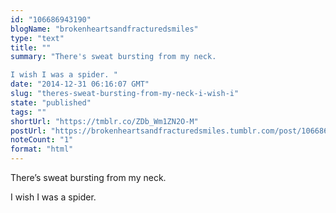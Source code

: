```yaml
---
id: "106686943190"
blogName: "brokenheartsandfracturedsmiles"
type: "text"
title: ""
summary: "There's sweat bursting from my neck. 

I wish I was a spider. "
date: "2014-12-31 06:16:07 GMT"
slug: "theres-sweat-bursting-from-my-neck-i-wish-i"
state: "published"
tags: ""
shortUrl: "https://tmblr.co/ZDb_Wm1ZN2O-M"
postUrl: "https://brokenheartsandfracturedsmiles.tumblr.com/post/106686943190/theres-sweat-bursting-from-my-neck-i-wish-i"
noteCount: "1"
format: "html"
---
```


There’s sweat bursting from my neck. 

I wish I was a spider.